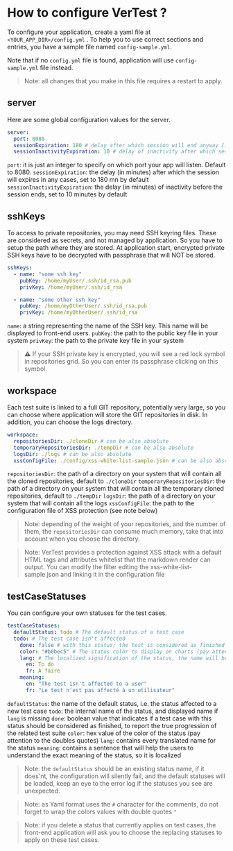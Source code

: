 # How to configure VerTest ?

To configure your application, create a yaml file at ` <YOUR_APP_DIR>/config.yml` . To help you
to use correct sections and entries, you have a sample file named `config-sample.yml`.

Note that if no `config.yml` file is found, application will use `config-sample.yml` file instead.

> Note: all changes that you make in this file requires a restart to apply.

## server

Here are some global configuration values for the server.

```yaml
server:
  port: 8080
  sessionExpiration: 180 # delay after which session will end anyway (in minutes)
  sessionInactivityExpiration: 10 # delay of inactivity after which session will end (in minutes)
```

`port`: it is just an integer to specify on which port your app will listen. Default to 8080.
`sessionExpiration`: the delay (in minutes) after which the session will expires in any cases, set to 180 mn by default
`sessionInactivityExpiration`: the delay (in minutes) of inactivity before the session ends, set to 10 minutes by default

## sshKeys

To access to private repositories, you may need SSH keyring files. These are considered as secrets, and not managed
by application. So you have to setup the path where they are stored. At application start, encrypted private SSH keys
have to be decrypted with passphrase that will NOT be stored.

```yaml
sshKeys:
  - name: "some ssh key"
    pubKey: /home/myUser/.ssh/id_rsa.pub
    privKey: /home/myUser/.ssh/id_rsa

  - name: "some other ssh key"
    pubKey: /home/myOtherUser/.ssh/id_rsa.pub
    privKey: /home/myOtherUser/.ssh/id_rsa
```

`name`: a string representing the name of the SSH key. This name will be displayed to front-end users.
`pubKey`: the path to the public key file in your system
`privKey`: the path to the private key file in your system

> :warning:
> If your SSH private key is encrypted, you will see a red lock symbol in repositories grid.
> So you can enter its passphrase clicking on this symbol.

## workspace

Each test suite is linked to a full GIT repository, potentially very large, so you can choose where application will
store the GIT repositories in disk.
In addition, you can choose the logs directory.

```yaml
workspace:
  repositoriesDir: ./cloneDir # can be also absolute
  temporaryRepositoriesDir: ./tempDir # can be also absolute
  logsDir: ./logs # can be also absolute
  xssConfigFile: ./config/xss-white-list-sample.json # can be also absolute
```

`repositoriesDir`: the path of a directory on your system that will contain all the cloned repositories, default to `./cloneDir`
`temporaryRepositoriesDir`: the path of a directory on your system that will contain all the temporary cloned repositories, default to `./tempDir`
`logsDir`: the path of a directory on your system that will contain all the logs
`xssConfigFile`: the path to the configuration file of XSS protection (see note below)

> Note: depending of the weight of your repositories, and the number of them, the `repositoriesDir`
> can consume much memory, take that into account when you choose the directory.

> Note: VerTest provides a protection against XSS attack with a default HTML tags and attributes
> whitelist that the markdown render can output.
> You can modify the filter editing the xss-white-list-sample.json and linking it in the configuration file

## testCaseStatuses

You can configure your own statuses for the test cases.

```yaml
testCaseStatuses:
  defaultStatus: todo # The default status of a test case
  todo: # The test case isn't affected
    done: false # with this status; the test is considered as finished
    color: "#b0bec5" # The status color to display on charts (pay attention to the double quotes around the value)
    lang: # The localized signification of the status, the name will be used if not lang is not defined
      en: To do
      fr: A faire
    meaning:
      en: "The test isn't affected to a user"
      fr: "Le test n'est pas affecté à un utilisateur"
```

`defaultStatus`: the name of the default status, i.e. the status affected to a new test case
`todo`: the internal name of the status, and displayed name if `lang` is missing
`done`: boolean value that indicates if a test case with this status should be considered as finished, to report the true progression of the related test suite
`color`: hex value of the color of the status (pay attention to the doubles quotes)
`lang`: contains every translated name for the status
`meaning`: contains a sentence that will help the users to understand the exact meaning of the status, so it is localized

> Note: the `defaultStatus` should be an existing status name, if it does'nt, the configuration will silently
> fail, and the default statuses will be loaded, keep an eye to the error log if the statuses you see are unexpected.

> Note: as Yaml format uses the `#` character for the comments, do not forget to wrap the colors
> values with double quotes `"`

> Note: if you delete a status that currently applies on test cases, the front-end application will ask
> you to choose the replacing statuses to apply on these test cases.
